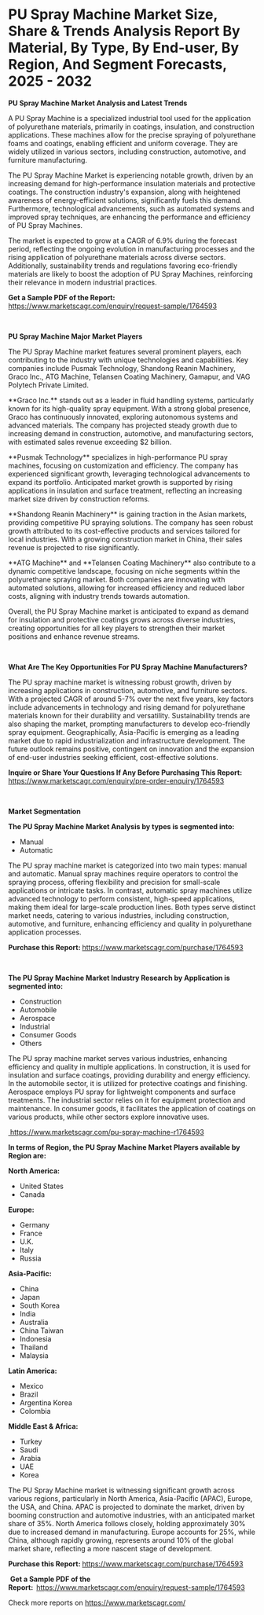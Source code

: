 <p><h1>PU Spray Machine Market Size, Share & Trends Analysis Report By Material, By Type, By End-user, By Region, And Segment Forecasts, 2025 - 2032</h1></p><p><strong>PU Spray Machine Market Analysis and Latest Trends</strong></p>
<p><p>A PU Spray Machine is a specialized industrial tool used for the application of polyurethane materials, primarily in coatings, insulation, and construction applications. These machines allow for the precise spraying of polyurethane foams and coatings, enabling efficient and uniform coverage. They are widely utilized in various sectors, including construction, automotive, and furniture manufacturing.</p><p>The PU Spray Machine Market is experiencing notable growth, driven by an increasing demand for high-performance insulation materials and protective coatings. The construction industry's expansion, along with heightened awareness of energy-efficient solutions, significantly fuels this demand. Furthermore, technological advancements, such as automated systems and improved spray techniques, are enhancing the performance and efficiency of PU Spray Machines.</p><p>The market is expected to grow at a CAGR of 6.9% during the forecast period, reflecting the ongoing evolution in manufacturing processes and the rising application of polyurethane materials across diverse sectors. Additionally, sustainability trends and regulations favoring eco-friendly materials are likely to boost the adoption of PU Spray Machines, reinforcing their relevance in modern industrial practices.</p></p>
<p><strong>Get a Sample PDF of the Report:&nbsp;</strong> <a href="https://www.marketscagr.com/enquiry/request-sample/1764593?utm_campaign=2476&utm_medium=2&utm_source=Github&utm_content=ia&utm_term=11042025&utm_id=pu-spray-machine">https://www.marketscagr.com/enquiry/request-sample/1764593</a></p>
<p>&nbsp;</p>
<p><strong>PU Spray Machine Major Market Players</strong></p>
<p><p>The PU Spray Machine market features several prominent players, each contributing to the industry with unique technologies and capabilities. Key companies include Pusmak Technology, Shandong Reanin Machinery, Graco Inc., ATG Machine, Telansen Coating Machinery, Gamapur, and VAG Polytech Private Limited.</p><p>**Graco Inc.** stands out as a leader in fluid handling systems, particularly known for its high-quality spray equipment. With a strong global presence, Graco has continuously innovated, exploring autonomous systems and advanced materials. The company has projected steady growth due to increasing demand in construction, automotive, and manufacturing sectors, with estimated sales revenue exceeding $2 billion.</p><p>**Pusmak Technology** specializes in high-performance PU spray machines, focusing on customization and efficiency. The company has experienced significant growth, leveraging technological advancements to expand its portfolio. Anticipated market growth is supported by rising applications in insulation and surface treatment, reflecting an increasing market size driven by construction reforms.</p><p>**Shandong Reanin Machinery** is gaining traction in the Asian markets, providing competitive PU spraying solutions. The company has seen robust growth attributed to its cost-effective products and services tailored for local industries. With a growing construction market in China, their sales revenue is projected to rise significantly.</p><p>**ATG Machine** and **Telansen Coating Machinery** also contribute to a dynamic competitive landscape, focusing on niche segments within the polyurethane spraying market. Both companies are innovating with automated solutions, allowing for increased efficiency and reduced labor costs, aligning with industry trends towards automation.</p><p>Overall, the PU Spray Machine market is anticipated to expand as demand for insulation and protective coatings grows across diverse industries, creating opportunities for all key players to strengthen their market positions and enhance revenue streams.</p></p>
<p>&nbsp;</p>
<p><strong>What Are The Key Opportunities For PU Spray Machine Manufacturers?</strong></p>
<p><p>The PU spray machine market is witnessing robust growth, driven by increasing applications in construction, automotive, and furniture sectors. With a projected CAGR of around 5-7% over the next five years, key factors include advancements in technology and rising demand for polyurethane materials known for their durability and versatility. Sustainability trends are also shaping the market, prompting manufacturers to develop eco-friendly spray equipment. Geographically, Asia-Pacific is emerging as a leading market due to rapid industrialization and infrastructure development. The future outlook remains positive, contingent on innovation and the expansion of end-user industries seeking efficient, cost-effective solutions.</p></p>
<p><strong>Inquire or Share Your Questions If Any Before Purchasing This Report:</strong> <a href="https://www.marketscagr.com/enquiry/pre-order-enquiry/1764593?utm_campaign=2476&utm_medium=2&utm_source=Github&utm_content=ia&utm_term=11042025&utm_id=pu-spray-machine">https://www.marketscagr.com/enquiry/pre-order-enquiry/1764593</a></p>
<p>&nbsp;</p>
<p><strong>Market Segmentation</strong></p>
<p><strong>The PU Spray Machine Market Analysis by types is segmented into:</strong></p>
<p><ul><li>Manual</li><li>Automatic</li></ul></p>
<p><p>The PU spray machine market is categorized into two main types: manual and automatic. Manual spray machines require operators to control the spraying process, offering flexibility and precision for small-scale applications or intricate tasks. In contrast, automatic spray machines utilize advanced technology to perform consistent, high-speed applications, making them ideal for large-scale production lines. Both types serve distinct market needs, catering to various industries, including construction, automotive, and furniture, enhancing efficiency and quality in polyurethane application processes.</p></p>
<p><strong>Purchase this Report:&nbsp;</strong><a href="https://www.marketscagr.com/purchase/1764593?utm_campaign=2476&utm_medium=2&utm_source=Github&utm_content=ia&utm_term=11042025&utm_id=pu-spray-machine">https://www.marketscagr.com/purchase/1764593</a></p>
<p>&nbsp;</p>
<p><strong>The PU Spray Machine Market Industry Research by Application is segmented into:</strong></p>
<p><ul><li>Construction</li><li>Automobile</li><li>Aerospace</li><li>Industrial</li><li>Consumer Goods</li><li>Others</li></ul></p>
<p><p>The PU spray machine market serves various industries, enhancing efficiency and quality in multiple applications. In construction, it is used for insulation and surface coatings, providing durability and energy efficiency. In the automobile sector, it is utilized for protective coatings and finishing. Aerospace employs PU spray for lightweight components and surface treatments. The industrial sector relies on it for equipment protection and maintenance. In consumer goods, it facilitates the application of coatings on various products, while other sectors explore innovative uses.</p></p>
<p><a href="https://www.marketscagr.com/pu-spray-machine-r1764593?utm_campaign=2476&utm_medium=2&utm_source=Github&utm_content=ia&utm_term=11042025&utm_id=pu-spray-machine">&nbsp;https://www.marketscagr.com/pu-spray-machine-r1764593</a></p>
<p><strong>In terms of Region, the PU Spray Machine Market Players available by Region are:</strong></p>
<p>
    <p> <strong> North America: </strong>
        <ul>
            <li>United States</li>
            <li>Canada</li>
        </ul>
        </p> 
    <p> <strong> Europe: </strong>
        <ul>
            <li>Germany</li>
            <li>France</li>
            <li>U.K.</li>
            <li>Italy</li>
            <li>Russia</li>
        </ul>
        </p> 
    <p> <strong> Asia-Pacific: </strong>
        <ul>
            <li>China</li>
            <li>Japan</li>
            <li>South Korea</li>
            <li>India</li>
            <li>Australia</li>
            <li>China Taiwan</li>
            <li>Indonesia</li>
            <li>Thailand</li>
            <li>Malaysia</li>
        </ul>
        </p> 
    <p> <strong> Latin America: </strong>
        <ul>
            <li>Mexico</li>
            <li>Brazil</li>
            <li>Argentina Korea</li>
            <li>Colombia</li>
        </ul>
        </p> 
    <p> <strong> Middle East & Africa: </strong>
        <ul>
            <li>Turkey</li>
            <li>Saudi</li>
            <li>Arabia</li>
            <li>UAE</li>
            <li>Korea</li>
        </ul>
    </p>
    </p>
<p><p>The PU Spray Machine market is witnessing significant growth across various regions, particularly in North America, Asia-Pacific (APAC), Europe, the USA, and China. APAC is projected to dominate the market, driven by booming construction and automotive industries, with an anticipated market share of 35%. North America follows closely, holding approximately 30% due to increased demand in manufacturing. Europe accounts for 25%, while China, although rapidly growing, represents around 10% of the global market share, reflecting a more nascent stage of development.</p></p>
<p><strong>Purchase this Report: </strong><a href="https://www.marketscagr.com/purchase/1764593?utm_campaign=2476&utm_medium=2&utm_source=Github&utm_content=ia&utm_term=11042025&utm_id=pu-spray-machine">https://www.marketscagr.com/purchase/1764593</a></p>
<p>&nbsp;<strong>Get a Sample PDF of the Report:&nbsp;&nbsp;</strong><a href="https://www.marketscagr.com/enquiry/request-sample/1764593?utm_campaign=2476&utm_medium=2&utm_source=Github&utm_content=ia&utm_term=11042025&utm_id=pu-spray-machine">https://www.marketscagr.com/enquiry/request-sample/1764593</a></p>
<p><strong></strong></p>
<p>Check more reports on <a href="https://www.marketscagr.com/?utm_campaign=2476&utm_medium=2&utm_source=Github&utm_content=ia&utm_term=11042025&utm_id=pu-spray-machine">https://www.marketscagr.com/</a></p>